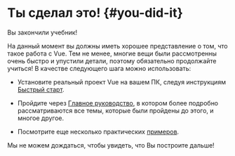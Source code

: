# Ты сделал это! {#you-did-it}

Вы закончили учебник!

На данный момент вы должны иметь хорошее представление о том, что такое работа с Vue. Тем не менее, многие вещи были рассмотренны очень быстро и упустили детали, поэтому обязательно продолжайте учиться! В качестве следующего шага можно использовать:

- Установите реальный проект Vue на вашем ПК, следуя инструкциям [Быстрый старт](/guide/quick-start.html).

- Пройдите через [Главное руководство](/guide/essentials/application.html), в котором более подробно рассматриваются все темы, которые были пройдены до этого, и многое другое.

- Посмотрите еще несколько практических [примеров](/examples/).

Мы не можем дождаться, чтобы увидеть, что Вы построите дальше!
